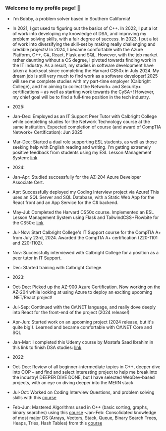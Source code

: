 ### Welcome to my profile page! 👋

- I'm Bobby, a problem solver based in Southern California!

- In 2021, I got used to figuring out the basics of C++. In 2022, I put a lot of work into developing my knowledge of DSA, and improving my problem solving skills, with a fair degree of success. In 2023, I put a lot of work into diversifying the skill-set by making really challenging and credible projects! In 2024, I became comfortable with the Azure Platform, C++, C#, React, Flask and SQL. However, with the job market rather daunting without a CS degree, I pivoted towards finding work in the IT industry. As a result, my studies in software development have taken a backseat since completing the Harvard CS50x in July 2024. My dream job is still very much to find work as a software developer! 2025 will see me complete studies with my part-time employer (Calbright College), and I'm aiming to collect the Network+ and Security+ certifications – as well as starting work towards the CySA+! However, my chief goal will be to find a full-time position in the tech industry.

- 2025:
- Jan-Dec: Employed as an IT Support Peer Tutor with Calbright College while completing studies for the Network Technology course at the same institution. Expected completion of course (and award of CompTIA Network+ Certification): Jun 2025
- Mar-Dec: Started a dual role supporting ESL students, as well as those seeking help with English reading and writing. I'm getting extremely positive feedback from students using my ESL Lesson Management System: [link](https://github.com/rabogan/ESL-Lesson-System)

- 2024:
- Jan-Apr: Studied successfully for the AZ-204 Azure Developer Associate Cert.
- Apr: Successfully deployed my Coding Interview project via Azure! This uses an SQL Server and SQL Database, with a Static Web App for the React front and an App Service for the C# backend.
- May-Jul: Completed the Harvard CS50x course. Implemented an ESL Lesson Management System using Flask and TailwindCSS+Flowbite for the CS50x: [link](https://youtu.be/iTdVH4ROMCs)
- Jul-Nov: Start Calbright College's IT Support course for the CompTIA A+ from July 23rd, 2024. Awarded the CompTIA A+ certification (220-1101 and 220-1102).
- Nov: Successfully interviewed with Calbright College for a position as a peer tutor in IT Support.
- Dec: Started training with Calbright College.

- 2023:
- Oct-Dec: Picked up the AZ-900 Azure Certification. Now working on the AZ-204 while looking at using Azure to deploy an exciting upcoming .NET/React project!
- Jul-Sep: Continued with the C#.NET language, and really dove deeply into React for the front-end of the project (2024 release!)
- Apr-Jun: Started work on an upcoming project (2024 release, but it's quite big!). Learned and became comfortable with C#.NET Core and SQL
- Jan-Mar: I completed this Udemy course by Mostafa Saad Ibrahim in this link to finish DSA studies: [link](https://www.udemy.com/course/skills-algorithms-cpp2/)

- 2022:
- Oct-Dec: Review of all beginner-intermediate topics in C++, deeper dive into OOP – and find and select interesting project to help me break into the industry! DEEPER DIVE DONE, but I have selected WebDev-based projects, with an eye on diving deeper into the MERN stack
- Jul-Oct: Worked on Coding Interview Questions, and problem solving skills with this [course](https://www.udemy.com/course/skills-coding-interviews/)
- Feb-Jun: Mastered Algorithms used in C++ (basic sorting, graphs, binary searches) using this [course](https://www.udemy.com/course/skills-algorithms-cpp/)
-Jan-Feb: Consolidated knowledge of most major DS (Arrays, Vectors, Stack, Queue, Binary Search Trees, Heaps, Tries, Hash Tables) from this [course](https://www.udemy.com/course/dscpp-skills/)
